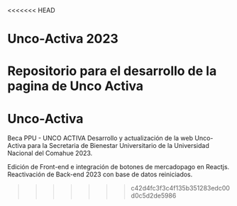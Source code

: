 <<<<<<< HEAD
# Unco-Activa 2023
Repositorio para el desarrollo de la pagina de Unco Activa
=======
# Unco-Activa
Beca PPU - UNCO ACTIVA
Desarrollo y actualización de la web Unco-Activa para la Secretaria de Bienestar Universitario de la Universidad Nacional del Comahue 2023.

Edición de Front-end e integración de botones de mercadopago en Reactjs.
Reactivación de Back-end 2023 con base de datos reiniciados.
>>>>>>> c42d4fc3f3c4f135b351283edc00d0c5d2de5986
